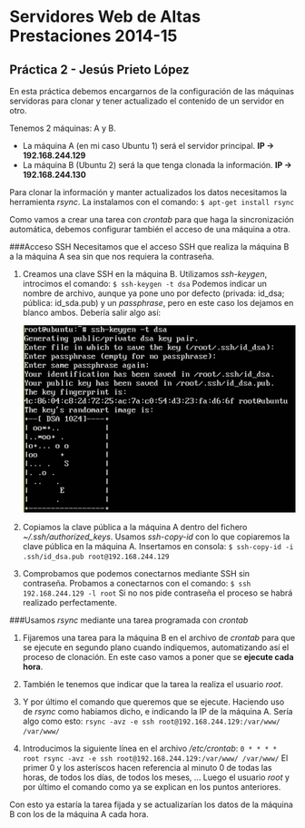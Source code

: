# Servidores Web de Altas Prestaciones 2014-15
## Práctica 2 - Jesús Prieto López

En esta práctica debemos encargarnos de la configuración de las máquinas servidoras para clonar y tener actualizado el contenido de un servidor en otro.

Tenemos 2 máquinas: A y B. 
* La máquina A (en mi caso Ubuntu 1) será el servidor principal. **IP -> 192.168.244.129**
* La máquina B (Ubuntu 2) será la que tenga clonada la información. **IP -> 192.168.244.130**

Para clonar la información y manter actualizados los datos necesitamos la herramienta *rsync*. La instalamos con el comando: 
`$ apt-get install rsync`

Como vamos a crear una tarea con *crontab* para que haga la sincronización automática, debemos configurar también el acceso de una máquina a otra.

###Acceso SSH
Necesitamos que el acceso SSH que realiza la máquina B a la máquina A sea sin que nos requiera la contraseña. 

1. Creamos una clave SSH en la máquina B. Utilizamos *ssh-keygen*, introcimos el comando: 
    `$ ssh-keygen -t dsa`
    Podemos indicar un nombre de archivo, aunque ya pone uno por defecto (privada: id_dsa; pública: id_sda.pub) y un *passphrase*, pero en este caso los dejamos en blanco ambos. Debería salir algo así: 
    
    ![Resultado de creación de la clave](cap1.PNG)

2. Copiamos la clave pública a la máquina A dentro del fichero *~/.ssh/authorized_keys*. Usamos *ssh-copy-id* con lo que copiaremos la clave pública en la máquina A. Insertamos en consola: 
    `$ ssh-copy-id -i .ssh/id_dsa.pub root@192.168.244.129`

3. Comprobamos que podemos conectarnos mediante SSH sin contraseña.
    Probamos a conectarnos con el comando: 
    `$ ssh 192.168.244.129 -l root`
    Si no nos pide contraseña el proceso se habrá realizado perfectamente.

###Usamos *rsync* mediante una tarea programada con *crontab*
	
1. Fijaremos una tarea para la máquina B en el archivo de *crontab* para que se ejecute en segundo plano cuando indiquemos, automatizando así el proceso de clonación. En este caso vamos a poner que se **ejecute cada hora**.

2. También le tenemos que indicar que la tarea la realiza el usuario *root*.

3. Y por último el comando que queremos que se ejecute. Haciendo uso de *rsync* como habiamos dicho, e indicando la IP de la máquina A. Sería algo como esto:
`rsync -avz -e ssh root@192.168.244.129:/var/www/ /var/www/`

4. Introducimos la siguiente línea en el archivo */etc/crontab*: 
 `0 * * * * root rsync -avz -e ssh root@192.168.244.129:/var/www/ /var/www/`
 El primer 0 y los asteríscos hacen referencia al minuto 0 de todas las horas, de todos los días, de todos los meses, ... Luego el usuario *root* y por último el comando como ya se explican en los puntos anteriores.

Con esto ya estaría la tarea fijada y se actualizarían los datos de la máquina B con los de la máquina A cada hora.